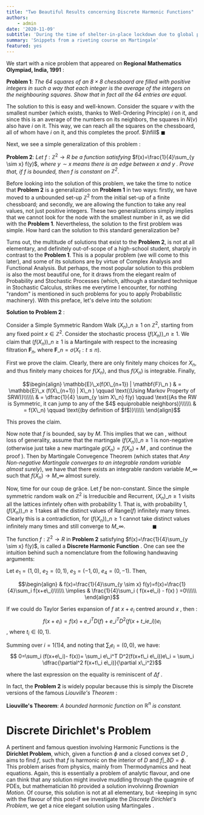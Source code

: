 ```yaml
---
title: "Two Beautiful Results concerning Discrete Harmonic Functions"
authors: 
    - admin
date: '2020-11-09'
subtitle: 'During the time of shelter-in-place lockdown due to global pandemic of COVID-19'
summary: 'Snippets from a riveting course on Martingale'
featured: yes
---
```


We start with a nice problem that appeared on **Regional Mathematics Olympiad, India, 1991** :


**Problem 1**: *The $64$ squares of an $8 \times 8$ chessboard are filled with positive integers in such a way that each integer is the average of the integers on the neighbouring squares. Show that in fact all the $64$ entries are equal.*

The solution to this is easy and well-known. Consider the square $v$ with the smallest number (which exists, thanks to Well-Ordering Principle) $i$ on it, and since this is an average of the numbers on its neighbors, the squares in $N(v)$ also have $i$ on it. This way, we can reach all the squares on the chessboard, all of whom have $i$ on it, and this completes the proof. $\hfill$ $\blacksquare$

Next, we see a simple generalization of this problem :

**Problem 2**: *Let* $f:\mathbb{Z}^2 \to R$ *be a function satisfying* $f(x)=\frac{1}{4}\sum_{y \sim x} f(y)$, *where $y \sim x$ means there is an edge between $x$ and $y$ . Prove that, if $f$ is bounded, then $f$ is constant on $\mathbb{Z}^2$*.

Before looking into the solution of this problem, we take the time to notice that **Problem 2** is a generalization on **Problem 1** in two ways: firstly, we have moved to a unbounded set-up $\mathbb{Z}^2$ from the initial set-up of a finite chessboard; and secondly, we are  allowing the function to take any real values, not just positive integers. These two generalizations simply implies that we cannot look for the node with the smallest number in it, as we did with the **Problem 1**. Nevertheless, the solution to the first problem was simple. How hard can the solution to this standard generalization be?

Turns out, the multitude of solutions that exist to the **Problem 2**, is not at all elementary, and definitely out-of-scope of a high-school student, sharply in contrast to the **Problem 1**. This is a popular problem (we will come to this later), and some of its solutions are by virtue of Complex Analysis and Functional Analysis. But perhaps, the most popular solution to this problem is also the most beautiful one, for it draws from the elegant realm of Probability and Stochastic Processes (which, although a standard technique in Stochastic Calculus, strikes me everytime I encounter, for nothing "random" is mentioned in such problems for you to apply Probabilistic machinery). With this preface, let's delve into the solution:

**Solution to Problem 2** :

Consider a Simple Symmetric Random Walk $( X_n)\_{n \geq 1}$  on  $\mathbb{Z}^2$, starting from any fixed point $x \in \mathbb{Z}^2$.  Consider the stochastic process $(f(X_n))\_{n \geq 1}$. We claim that $(f(X_n))\_{n \geq 1}$ is a Martingale with respect to the increasing filtration $\mathbf{F}_n$, where $\mathbf{F}\_n=\sigma(X_t : t\leq n )$. 

First we prove the claim. Clearly, there are only finitely many choices for $X_n$, and thus finitely many choices for $f(X_n)$, and thus $f(X_n)$ is integrable. Finally, 


$$\begin{align}
\mathbb{E}\_x(f(X\_{n+1}) | \mathbf{F}\_n  )  & = \mathbb{E}\_x (f(X\_{n+1}) | X\_n ) \qquad \text{(Using Markov Property of SRW)}\\\\\\
                                            & = \dfrac{1}{4}  \sum_{y \sim X\_n} f(y) \qquad \text{(As the RW is Symmetric, it can jump to any of the $4$ equiprobable neighbors)}\\\\\\
                                            & = f(X\_n) \qquad \text{(by definition of $f$)}\\\\\\
\end{align}$$

This proves the claim.

Now note that $f$ is bounded, say by $M$. This implies that we can , without loss of generality, assume that the martingale $(f(X_n))\_{n \geq 1}$ is non-negative (otherwise just take a new martingale $g(X_n)=f(X_n)+M$ , and continue the proof ).  Then by Martingale Convegence Theorem (which states that *Any Non-negative Martingale converges to an integrable random variable almost surely*), we have that there exists an integrable random variable $M\_{\infty}$ such that $f(X_n) \to M\_{\infty}$ almost surely. 

Now, time for our coup de grâce. Let $f$ be non-constant. Since the simple symmetric random walk on $\mathbb{Z}^2$ is Irreducible and Recurrent, $(X_n)\_{n \geq 1}$ visits all the lattices infintely often with probability 1. That is, with probability 1, $(f(X_n))\_{n \geq 1}$ takes all the distinct values of Range$(f)$ infinitely many times. Clearly this is a contradiction, for $(f(X_n))\_{n \geq 1}$ cannot take distinct values infinitely many times and still converge to $M\_{\infty}$. $\qquad \qquad$ $\blacksquare$


The function $f:\mathbb{Z}^2 \to R$ in **Problem 2** satisfying $f(x)=\frac{1}{4}\sum_{y \sim x} f(y)$, is called a **Discrete Harmonic Function** . One can see the intuition behind such a nomenclature from the following handwaving arguments:

Let $e_1=(1,0)$, $e_2=(0,1)$, $e_3=(-1,0)$, $e_4=(0,-1)$. Then,

$$\begin{align}
& f(x)=\frac{1}{4}\sum_{y \sim x} f(y)=f(x)=\frac{1}{4}\sum_i f(x+e\_i)\\\\\\
\implies & \frac{1}{4}\sum_i ( f(x+e\_i) - f(x) ) =0\\\\\\
\end{align}$$

If we could do Taylor Series expansion of $f$ at $x+e_i$ centred around $x$ , then :
$$ f(x+e_i)= f(x)+ e\_i^T D(f)+ e\_i^T D^2(f(x+t\_i e\_i))e_i $$, where $t_i \in (0,1)$. 

Summing over $i=1(1)4$, and noting that $\sum_i e_i=(0,0)$, we have:
$$ 0=\sum_i (f(x+e\_i)- f(x))= \sum_i e\_i^T D^2(f(x+t\_i e\_i))e\_i = \sum_i \dfrac{\partial^2 f(x+t\_i e\_i)}{\partial x\_i^2}$$

where the last expression on the equality is reminiscent of $\Delta f$ .

In fact, the **Problem 2** is widely popular because this is simply the Discrete versions of the famous *Liouville's Theorem* :

**Liouville's Theorem**: *A bounded harmonic function on $\mathbb{R}^n$ is constant.*

# Discrete Dirichlet's Problem

A pertinent and famous question involving Harmonic Functions is the **Dirichlet Problem**, which, given a function $\phi$ and a closed convex set $D$ , aims to find $f$, such that $f$ is harmonic on the interior of $D$ and $f|\_{\partial D}=\phi$. This problem arises from physics, mainly from Thermodynamics and heat equations. Again, this is essentially a problem of analytic flavour, and one can think that any solution might involve muddling through the quagmire of PDEs, but mathematician Itô provided a solution involvinng *Brownian Motion*. Of course, this solution is not at all elementary, but -keeping in sync with the flavour of this post-if we investigate the *Discrete Dirichlet's Problem*, we get a nice elegant solution using Martingales . 
